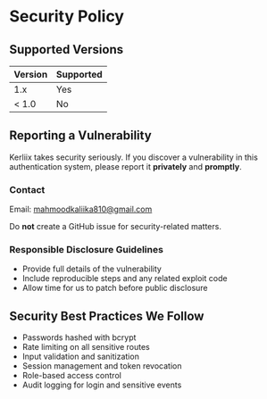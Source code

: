# Security Policy

## Supported Versions

| Version | Supported          |
|---------|--------------------|
| 1.x     | Yes                |
| < 1.0   | No                 |

## Reporting a Vulnerability

Kerliix takes security seriously. If you discover a vulnerability in this authentication system, please report it **privately** and **promptly**.

### Contact

Email: [mahmoodkaliika810@gmail.com](mailto:mahmoodkaliika810@gmail.com)

Do **not** create a GitHub issue for security-related matters.

### Responsible Disclosure Guidelines

- Provide full details of the vulnerability
- Include reproducible steps and any related exploit code
- Allow time for us to patch before public disclosure

## Security Best Practices We Follow

- Passwords hashed with bcrypt
- Rate limiting on all sensitive routes
- Input validation and sanitization
- Session management and token revocation
- Role-based access control
- Audit logging for login and sensitive events